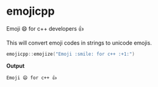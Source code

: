 # emojicpp
Emoji :smile: for c++ developers :+1:

This will convert emoji codes in strings to unicode emojis. 


```c++
emojicpp::emojize("Emoji :smile: for c++ :+1:") 
```

**Output**

```
Emoji 😄 for c++ 👍
```
